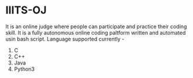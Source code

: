 # IIITS-OJ
 It is an online judge where people can participate and practice their coding skill.
 It is a fully autonomous online coding paltform written and automated usin bash script.
 Language supported currently -
 1. C
 2. C++
 3. Java
 4. Python3
